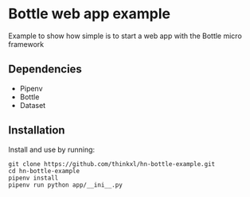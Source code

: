 # Bottle web app example

Example to show how simple is to start a web app with the Bottle micro framework

## Dependencies

* Pipenv
* Bottle
* Dataset

Installation
------------

Install and use by running:

    git clone https://github.com/thinkxl/hn-bottle-example.git
    cd hn-bottle-example
    pipenv install
    pipenv run python app/__ini__.py

